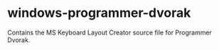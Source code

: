 windows-programmer-dvorak
=========================

Contains the MS Keyboard Layout Creator source file for Programmer Dvorak.
